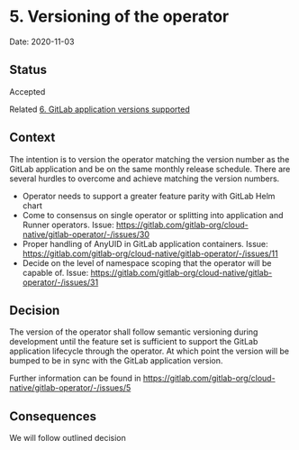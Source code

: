 # 5. Versioning of the operator

Date: 2020-11-03

## Status

Accepted

Related [6. GitLab application versions supported](0006-gitlab-application-versions-supported.md)

## Context

The intention is to version the operator matching the version number as the
GitLab application and be on the same monthly release schedule. There are
several hurdles to overcome and achieve matching the version numbers.

- Operator needs to support a greater feature parity with GitLab Helm chart
- Come to consensus on single operator or splitting into application and
  Runner operators. Issue: https://gitlab.com/gitlab-org/cloud-native/gitlab-operator/-/issues/30
- Proper handling of AnyUID in GitLab application containers. Issue:
  https://gitlab.com/gitlab-org/cloud-native/gitlab-operator/-/issues/11
- Decide on the level of namespace scoping that the operator will be capable of.
  Issue: https://gitlab.com/gitlab-org/cloud-native/gitlab-operator/-/issues/31

## Decision

The version of the operator shall follow semantic versioning during development
until the feature set is sufficient to support the GitLab application
lifecycle through the operator. At which point the version will be bumped
to be in sync with the GitLab application version.

Further information can be found in https://gitlab.com/gitlab-org/cloud-native/gitlab-operator/-/issues/5


## Consequences

We will follow outlined decision
